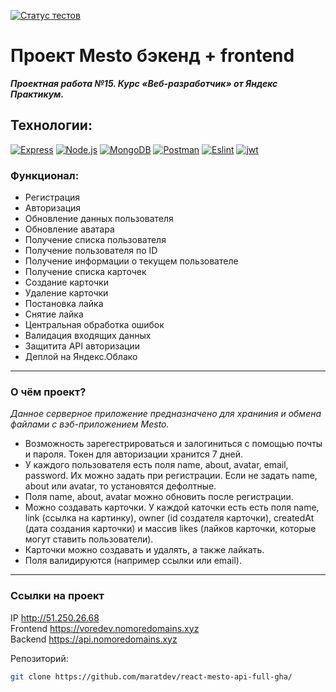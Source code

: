[![Статус тестов](../../actions/workflows/tests.yml/badge.svg)](../../actions/workflows/tests.yml)

# Проект Mesto бэкенд + frontend
 _***Проектная работа №15. Курс «Веб-разработчик» от Яндекс Практикум.***_

## Технологии:
  <a href="https://expressjs.com/ru/" target="_blank" rel="noreferrer"><img src="https://img.shields.io/badge/-Express-090909?style=for-the-badge&logo=Express" alt="Express" /></a>
  <a href="https://nodejs.org/ru" target="_blank" rel="noreferrer"><img src="https://img.shields.io/badge/-Node.js-090909?style=for-the-badge&logo=Node.js" alt="Node.js" /></a>
  <a href="https://www.mongodb.com/" target="_blank" rel="noreferrer"><img src="https://img.shields.io/badge/-MongoDB-090909?style=for-the-badge&logo=MongoDB" alt="MongoDB" /></a>
  <a href="https://www.postman.com/" target="_blank" rel="noreferrer"><img src="https://img.shields.io/badge/-Postman-090909?style=for-the-badge&logo=Postman" alt="Postman" /></a>
  <a href="https://eslint.org/" target="_blank" rel="noreferrer"><img src="https://img.shields.io/badge/-Eslint-090909?style=for-the-badge&logo=Eslint&logoColor=blue" alt="Eslint" /></a>
  <a href="https://jwt.io/" target="_blank" rel="noreferrer"><img src="https://img.shields.io/badge/-Jsonwebtokens-090909?style=for-the-badge&logo=json-web-tokens&logoColor=d63aff" alt="jwt" /></a>

### Функционал:

+ Регистрация
+ Авторизация
+ Обновление данных пользователя
+ Обновление аватара
+ Получение списка пользователя
+ Получение пользователя по ID
+ Получение информации о текущем пользователе
+ Получение списка карточек
+ Создание карточки
+ Удаление карточки
+ Постановка лайка
+ Снятие лайка
+ Центральная обработка ошибок
+ Валидация входящих данных
+ Защитита API авторизации
+ Деплой на Яндекс.Облако
------
### О чём проект?

*Данное серверное приложение предназначено для храниния и обмена файлами с вэб-приложением Mesto.*

* Возможность зарегестрироваться и залогиниться с помощью почты и пароля. Токен для авторизации хранится 7 дней.
* У каждого пользователя есть поля name, about, avatar, email, password. Их можно задать при регистрации. Если не задать name, about или avatar, то установятся дефолтные.
* Поля name, about, avatar можно обновить после регистрации.
* Можно создавать карточки. У каждой каточки есть есть поля name, link (ссылка на картинку), owner (id создателя карточки), createdAt (дата создания карточки) и массив likes (лайков карточки, которые могут ставить пользователи).
* Карточки можно создавать и удалять, а также лайкать.
* Поля валидируются (например ссылки или email).
------

### Ссылки на проект


IP <a href="http://51.250.26.68/" target="_blank" rel="noreferrer">http://51.250.26.68</a>  
Frontend <a href="https://voredev.nomoredomains.xyz/" target="_blank" rel="noreferrer">https://voredev.nomoredomains.xyz</a>   
Backend <a href="https://api.nomoredomains.xyz/" target="_blank" rel="noreferrer">https://api.nomoredomains.xyz</a>


Репозиторий:

```bash
git clone https://github.com/maratdev/react-mesto-api-full-gha/
```
